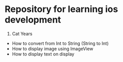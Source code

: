 # Repository for learning ios development
1. Cat Years
* How to convert from Int to String (String to Int)
* How to display image using ImageView
* How to display text on display 